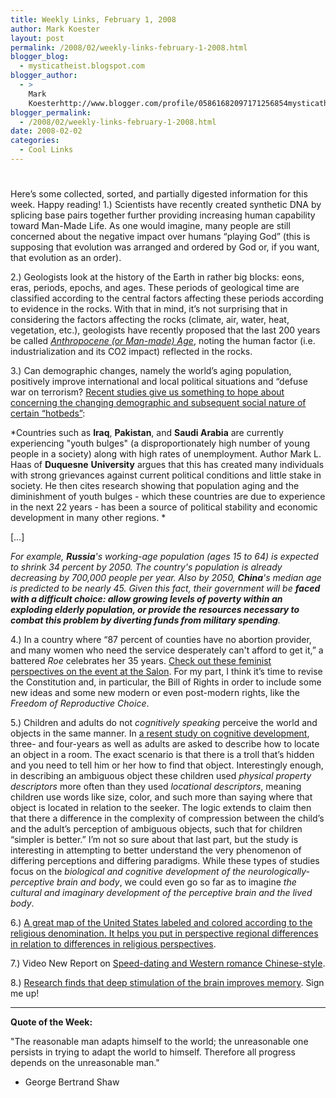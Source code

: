 ```yaml
---
title: Weekly Links, February 1, 2008
author: Mark Koester
layout: post
permalink: /2008/02/weekly-links-february-1-2008.html
blogger_blog:
  - mysticatheist.blogspot.com
blogger_author:
  - >
    Mark
    Koesterhttp://www.blogger.com/profile/05861682097171256854mysticatheist@gmail.com
blogger_permalink:
  - /2008/02/weekly-links-february-1-2008.html
date: 2008-02-02
categories:
  - Cool Links
---
```

# 

Here’s some collected, sorted, and partially digested information for this week. Happy reading! 
1.) Scientists have recently created synthetic DNA by splicing base pairs together further providing increasing human capability toward Man-Made Life. As one would imagine, many people are still concerned about the negative impact over humans “playing God” (this is supposing that evolution was arranged and ordered by God or, if you want, that evolution as an order). 

2.) Geologists look at the history of the Earth in rather big blocks: eons, eras, periods, epochs, and ages. These periods of geological time are classified according to the central factors affecting these periods according to evidence in the rocks. With that in mind, it’s not surprising that in considering the factors affecting the rocks (climate, air, water, heat, vegetation, etc.), geologists have recently proposed that the last 200 years be called *[Anthropocene (or Man-made) Age][1]*, noting the human factor (i.e. industrialization and its CO2 impact) reflected in the rocks.

3.) Can demographic changes, namely the world’s aging population, positively improve international and local political situations and “defuse war on terrorism? [Recent studies give us something to hope about concerning the changing demographic and subsequent social nature of certain “hotbeds”][2]:  

*Countries such as **Iraq**, **Pakistan**, and **Saudi Arabia** are currently experiencing "youth bulges" (a disproportionately high number of young people in a society) along with high rates of unemployment. Author Mark L. Haas of **Duquesne** **University** argues that this has created many individuals with strong grievances against current political conditions and little stake in society. He then cites research showing that population aging and the diminishment of youth bulges - which these countries are due to experience in the next 22 years - has been a source of political stability and economic development in many other regions. *

[…]

*For example, **Russia**'s working-age population (ages 15 to 64) is expected to shrink 34 percent by 2050. The country's population is already decreasing by 700,000 people per year. Also by 2050, **China**'s median age is predicted to be nearly 45. Given this fact, their government will be **faced with a difficult choice: allow growing levels of poverty within an exploding elderly population, or provide the resources necessary to combat this problem by diverting funds from military spending**.*

4.) In a country where “87 percent of counties have no abortion provider, and many women who need the service desperately can't afford to get it,” a battered *Roe* celebrates her 35 years. [Check out these feminist perspectives on the event at the Salon][3]. For my part, I think it’s time to revise the Constitution and, in particular, the Bill of Rights in order to include some new ideas and some new modern or even post-modern rights, like the *Freedom of Reproductive Choice*. 

5.) Children and adults do not *cognitively speaking* perceive the world and objects in the same manner. In [a resent study on cognitive development][4], three- and four-years as well as adults are asked to describe how to locate an object in a room. The exact scenario is that there is a troll that’s hidden and you need to tell him or her how to find that object. Interestingly enough, in describing an ambiguous object these children used *physical property descriptors* more often than they used *locational descriptors*, meaning children use words like size, color, and such more than saying where that object is located in relation to the seeker. The logic extends to claim then that there a difference in the complexity of compression between the child’s and the adult’s perception of ambiguous objects, such that for children “simpler is better.” I’m not so sure about that last part, but the study is interesting in attempting to better understand the very phenomenon of differing perceptions and differing paradigms. While these types of studies focus on the *biological and cognitive development of the neurologically-perceptive brain and body*, we could even go so far as to imagine *the cultural and imaginary development of the perceptive brain and the lived body*. 

6.) [A great map of the United States labeled and colored according to the religious denomination. It helps you put in perspective regional differences in relation to differences in religious perspectives][5].

7.) Video New Report on [Speed-dating and Western romance Chinese-style][6]. 

8.) [Research finds that deep stimulation of the brain improves memory][7]. Sign me up!

** **

**Quote of the Week:**

"The reasonable man adapts himself to the world; the unreasonable one persists in trying to adapt the world to himself. Therefore all progress depends on the unreasonable man."  
- George Bertrand Shaw

 

[1]: http://sciencenow.sciencemag.org/cgi/content/full/2008/124/1?rss=1
[2]: http://www.eurekalert.org/pub_releases/2008-01/tgso-wap012408.php
[3]: http://www.salon.com/mwt/feature/2008/01/22/roe_v_wade_anniversary/
[4]: http://scienceblogs.com/cognitivedaily/2008/01/simpler_is_better_how_kids_ide.php
[5]: http://strangemaps.wordpress.com/2008/01/27/237-regionalism-and-religiosity/
[6]: http://fr.youtube.com/watch?v=EVipggrV9B0
[7]: http://news.bbc.co.uk/1/hi/health/7213972.stm